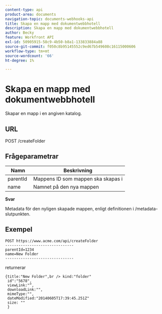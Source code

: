 ```yaml
---
content-type: api
product-area: documents
navigation-topic: documents-webhooks-api
title: Skapa en mapp med dokumentwebbhotell
description: Skapa en mapp med dokumentwebbhotell
author: Becky
feature: Workfront API
exl-id: 50905915-58c9-4b50-b8a1-133833884a88
source-git-commit: f050c8b95145552c9ed67b549608c16115000606
workflow-type: tm+mt
source-wordcount: '66'
ht-degree: 1%

---
```



# Skapa en mapp med dokumentwebbhotell

Skapar en mapp i en angiven katalog.

## URL

POST /createFolder

## Frågeparametrar

| **Namn** | **Beskrivning** |
|---|---|
| parentId  | Mappens ID som mappen ska skapas i |
| name  | Namnet på den nya mappen |




**Svar**

Metadata för den nyligen skapade mappen, enligt definitionen i /metadata-slutpunkten.

## Exempel

```
POST https://www.acme.com/api/createFolder
­­­­­­­­­­­­­­­­­­­­­­­­­­­­­­­-------------------------------
parentId=1234
name=New Folder 
-------------------------------
```

returnerar

```
{title:"New Folder",br /> kind:"folder"
 id":"5678",
 viewLink:"”,
 downloadLink:"",
 mimeType:"",
 dateModified:"2014­06­05T17:39:45.251Z"
 size: ""
 }
```
